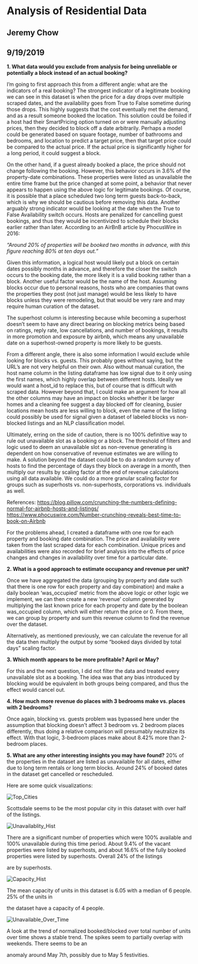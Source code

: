 # Analysis of Residential Data

## Jeremy Chow
## 9/19/2019
**1. What data would you exclude from analysis for being unreliable or potentially a block
instead of an actual booking?**

I’m going to first approach this from a different angle: what are the indicators of a real booking?
The strongest indicator of a legitimate booking we can see in this dataset is when the price for a
day drops over multiple scraped dates, and the availability goes from True to False sometime
during those drops. This highly suggests that the cost eventually met the demand, and as a
result someone booked the location. This solution could be foiled if a host had their
SmartPricing option turned on or were manually adjusting prices, then they decided to block off
a date arbitrarily. Perhaps a model could be generated based on square footage, number of
bathrooms and bedrooms, and location to predict a target price, then that target price could be
compared to the actual price. If the actual price is significantly higher for a long period, it could
suggest a block.


On the other hand, if a guest already booked a place, the price should not change following the
booking. However, this behavior occurs in 3.6% of the property-date combinations. These
properties were listed as unavailable the entire time frame but the price changed at some point,
a behavior that never appears to happen using the above logic for legitimate bookings. Of
course, it is possible that a place scheduled two long term guests back-to-back, which is why we
should be cautious before removing this data.
Another arguably strong indicator would be looking at the date when the True to False
Availability switch occurs. Hosts are penalized for cancelling guest bookings, and thus they
would be incentivized to schedule their blocks earlier rather than later. According to an AirBnB
article by PhocusWire in 2016:


_“Around 20% of properties will be booked two months in advance, with this figure
reaching 80% at ten days out.”_


Given this information, a logical host would likely put a block on certain dates possibly months in
advance, and therefore the closer the switch occurs to the booking date, the more likely it is a
valid booking rather than a block.
Another useful factor would be the name of the host. Assuming blocks occur due to personal
reasons, hosts who are companies that owns the properties they post (not just manage) would
be less likely to have blocks unless they were remodeling, but that would be very rare and may
require human curation of the dataset.


The superhost column is interesting because while becoming a superhost doesn’t seem to have
any direct bearing on blocking metrics being based on ratings, reply rate, low cancellations, and
number of bookings, it results in more promotion and exposure by airbnb, which means any
unavailable date on a superhost-owned property is more likely to be guests.


From a different angle, there is also some information I would exclude while looking for blocks
vs. guests. This probably goes without saying, but the URL’s are not very helpful on their own.
Also without manual curation, the host name column in the listing dataframe has low signal due
to it only using the first names, which highly overlap between different hosts. Ideally we would
want a host_id to replace this, but of course that is difficult with scraped data. However beyond
that, I could make an argument for how all the other columns may have an impact on blocks
whether it be larger homes and a cleaning fee suggest a day blocked off for cleaning, busier
locations mean hosts are less willing to block, even the name of the listing could possibly be
used for signal given a dataset of labeled blocks vs non-blocked listings and an NLP
classification model.


Ultimately, erring on the side of caution, there is no 100% definitive way to rule out unavailable
slot as a booking or a block. The threshold of filters and logic used to deem an unavailable slot
as non-revenue generating is dependent on how conservative of revenue estimates we are
willing to make. A solution beyond the dataset could be to do a random survey of hosts to find
the percentage of days they block on average in a month, then multiply our results by scaling
factor at the end of revenue calculations using all data available. We could do a more granular
scaling factor for groups such as superhosts vs. non-superhosts, corporations vs. individuals as
well.


References:
https://blog.pillow.com/crunching-the-numbers-defining-normal-for-airbnb-hosts-and-listings/
https://www.phocuswire.com/Number-crunching-reveals-best-time-to-book-on-Airbnb


For the problems ahead, I created a dataframe with one row for each property and booking date
combination. The price and availability were taken from the last scraped data for each
combination. Unique prices and availabilities were also recorded for brief analysis into the
effects of price changes and changes in availability over time for a particular date.


**2. What is a good approach to estimate occupancy and revenue per unit?**


Once we have aggregated the data (grouping by property and date such that there is one row
for each property and day combination) and make a daily boolean ‘was_occupied’ metric from
the above logic or other logic we implement, we can then create a new ‘revenue’ column
generated by multiplying the last known price for each property and date by the boolean
was_occupied column, which will either return the price or 0. From there, we can group by
property and sum this revenue column to find the revenue over the dataset.

Alternatively, as mentioned previously, we can calculate the revenue for all the data then
multiply the output by some “booked days divided by total days” scaling factor.

**3. Which month appears to be more profitable? April or May?**


For this and the next question, I did not filter the data and treated every unavailable slot as a
booking. The idea was that any bias introduced by blocking would be equivalent in both groups
being compared, and thus the effect would cancel out.


**4. How much more revenue do places with 3 bedrooms make vs. places with 2
bedrooms?**


Once again, blocking vs. guests problem was bypassed here under the assumption that
blocking doesn’t affect 3 bedroom vs. 2 bedroom places differently, thus doing a relative
comparison will presumably neutralize its effect.
With that logic, 3-bedroom places make about 8.42% more than 2-bedroom places.


**5. What are any other interesting insights you may have found?**
20% of the properties in the dataset are listed as unavailable for all dates, either due to long
term rentals or long term blocks.
Around 24% of booked dates in the dataset get cancelled or rescheduled.

Here are some quick visualizations:

![Top_Cities](data/top_5_cities.png)


Scottsdale seems to be the most popular city in this dataset with over half of the listings.


![Unavailablity_Hist](data/unavailability_hist.png)


There are a significant number of properties which were 100% available and 100% unavailable
during this time period. About 9.4% of the vacant properties were listed by superhosts, and
about 16.6% of the fully booked properties were listed by superhosts. Overall 24% of the listings

are by superhosts.


![Capacity_Hist](data/capacity_hist.png)


The mean capacity of units in this dataset is 6.05 with a median of 6 people. 25% of the units in

the dataset have a capacity of 4 people.

![Unavailable_Over_Time](data/unavailability_line.png)

A look at the trend of normalized booked/blocked over total number of units over time shows a
stable trend. The spikes seem to partially overlap with weekends. There seems to be an

anomaly around May 7th, possibly due to May 5 festivities.





